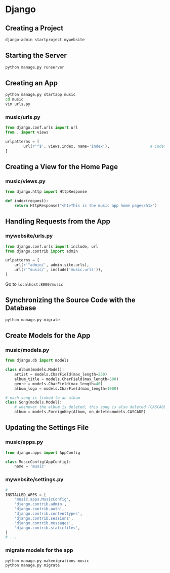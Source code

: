 # Django
## Creating a Project
```sh
django-admin startproject mywebsite
```

## Starting the Server
```sh
python manage.py runserver
```

## Creating an App
```sh
python manage.py startapp music
cd music
vim urls.py
```

### music/urls.py
```python
from django.conf.urls import url
from . import views

urlpatterns = [
        url(r'^$', views.index, name='index'),                  # index/home page for the app
]
```

## Creating a View for the Home Page
### music/views.py
```python
from django.http import HttpResponse

def index(request):
    return HttpResponse("<h1>This is the music app home page</h1>")
```

## Handling Requests from the App
### mywebsite/urls.py
```python
from django.conf.urls import include, url
from django.contrib import admin

urlpatterns = [
    url(r'^admin/', admin.site.urls),
    url(r'^music/', include('music.urls')),
]
```
Go to `localhost:8000/music`

## Synchronizing the Source Code with the Database
```sh
python manage.py migrate
```

## Create Models for the App
### music/models.py
```python
from django.db import models

class Album(models.Model):
    artist = models.CharField(max_length=250)
    album_title = models.CharField(max_length=300)
    genre = models.CharField(max_length=40)
    album_logo = models.CharField(max_length=1000) 

# each song is linked to an album
class Song(models.Model):
    # whenever the album is deleted, this song is also deleted (CASCADE)
    album = models.ForeignKey(Album, on_delete=models.CASCADE)
```

## Updating the Settings File
### music/apps.py
```python
from django.apps import AppConfig

class MusicConfig(AppConfig):
    name = 'music'
```
### mywebsite/settings.py
```python
# ...
INSTALLED_APPS = [
    'music.apps.MusicConfig',
    'django.contrib.admin',
    'django.contrib.auth',
    'django.contrib.contenttypes',
    'django.contrib.sessions',
    'django.contrib.messages',
    'django.contrib.staticfiles',
]
# ...
```

### migrate models for the app
```sh
python manage.py makemigrations music
python manage.py migrate
```




























